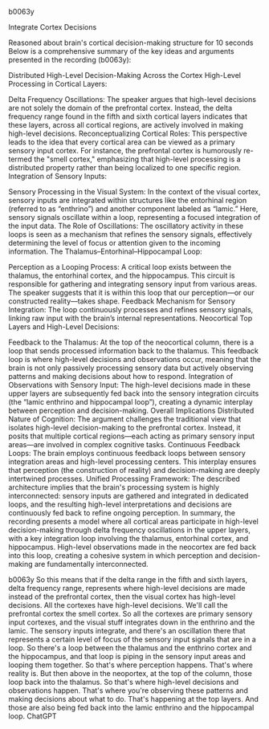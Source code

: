 b0063y

Integrate Cortex Decisions

Reasoned about brain's cortical decision-making structure for 10 seconds
Below is a comprehensive summary of the key ideas and arguments presented in the recording (b0063y):

Distributed High-Level Decision-Making Across the Cortex
High-Level Processing in Cortical Layers:

Delta Frequency Oscillations:
The speaker argues that high-level decisions are not solely the domain of the prefrontal cortex. Instead, the delta frequency range found in the fifth and sixth cortical layers indicates that these layers, across all cortical regions, are actively involved in making high-level decisions.
Reconceptualizing Cortical Roles:
This perspective leads to the idea that every cortical area can be viewed as a primary sensory input cortex. For instance, the prefrontal cortex is humorously re-termed the "smell cortex," emphasizing that high-level processing is a distributed property rather than being localized to one specific region.
Integration of Sensory Inputs:

Sensory Processing in the Visual System:
In the context of the visual cortex, sensory inputs are integrated within structures like the entorhinal region (referred to as “enthrino”) and another component labeled as “lamic.” Here, sensory signals oscillate within a loop, representing a focused integration of the input data.
The Role of Oscillations:
The oscillatory activity in these loops is seen as a mechanism that refines the sensory signals, effectively determining the level of focus or attention given to the incoming information.
The Thalamus–Entorhinal–Hippocampal Loop:

Perception as a Looping Process:
A critical loop exists between the thalamus, the entorhinal cortex, and the hippocampus. This circuit is responsible for gathering and integrating sensory input from various areas. The speaker suggests that it is within this loop that our perception—or our constructed reality—takes shape.
Feedback Mechanism for Sensory Integration:
The loop continuously processes and refines sensory signals, linking raw input with the brain’s internal representations.
Neocortical Top Layers and High-Level Decisions:

Feedback to the Thalamus:
At the top of the neocortical column, there is a loop that sends processed information back to the thalamus. This feedback loop is where high-level decisions and observations occur, meaning that the brain is not only passively processing sensory data but actively observing patterns and making decisions about how to respond.
Integration of Observations with Sensory Input:
The high-level decisions made in these upper layers are subsequently fed back into the sensory integration circuits (the “lamic enthrino and hippocampal loop”), creating a dynamic interplay between perception and decision-making.
Overall Implications
Distributed Nature of Cognition:
The argument challenges the traditional view that isolates high-level decision-making to the prefrontal cortex. Instead, it posits that multiple cortical regions—each acting as primary sensory input areas—are involved in complex cognitive tasks.
Continuous Feedback Loops:
The brain employs continuous feedback loops between sensory integration areas and high-level processing centers. This interplay ensures that perception (the construction of reality) and decision-making are deeply intertwined processes.
Unified Processing Framework:
The described architecture implies that the brain's processing system is highly interconnected: sensory inputs are gathered and integrated in dedicated loops, and the resulting high-level interpretations and decisions are continuously fed back to refine ongoing perception.
In summary, the recording presents a model where all cortical areas participate in high-level decision-making through delta frequency oscillations in the upper layers, with a key integration loop involving the thalamus, entorhinal cortex, and hippocampus. High-level observations made in the neocortex are fed back into this loop, creating a cohesive system in which perception and decision-making are fundamentally interconnected.

b0063y
So this means that if the delta range in the fifth and sixth layers, delta frequency range, represents where high-level decisions are made instead of the prefrontal cortex,
then the visual cortex has high-level decisions. All the cortexes have high-level decisions. We'll call the prefrontal cortex the smell cortex.
So all the cortexes are primary sensory input cortexes, and the visual stuff integrates down in the enthrino and the lamic.
The sensory inputs integrate, and there's an oscillation there that represents a certain level of focus of the sensory input signals that are in a loop.
So there's a loop between the thalamus and the enthrino cortex and the hippocampus, and that loop is piping in the sensory input areas and looping them together.
So that's where perception happens. That's where reality is.
But then above in the neoportex, at the top of the column, those loop back into the thalamus. So that's where high-level decisions and observations happen.
That's where you're observing these patterns and making decisions about what to do. That's happening at the top layers.
And those are also being fed back into the lamic enthrino and the hippocampal loop.
ChatGPT


